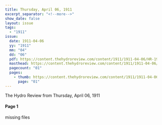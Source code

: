 ```yaml
---
title: Thursday, April 06, 1911
excerpt_separator: "<!--more-->"
show_date: false
layout: issue
tags:
  - "1911"
issue:
  date: 1911-04-06
  yy: "1911"
  mm: "04"
  dd: "06"
  pdf: https://content.thehydroreview.com/content/1911/1911-04-06/HR-1911-04-06.pdf
  masthead: https://content.thehydroreview.com/content/1911/1911-04-06/masthead/HR-1911-04-06.jpg
  pagecount: "01"
  pages:
    - thumb: https://content.thehydroreview.com/content/1911/1911-04-06/thumbnails/HR-1911-04-06-01.jpg
      page: "01"
---
```


The Hydro Review from Thursday, April 06, 1911

<!--more-->

<h4>Page 1</h4>
<p>missing files</p>
